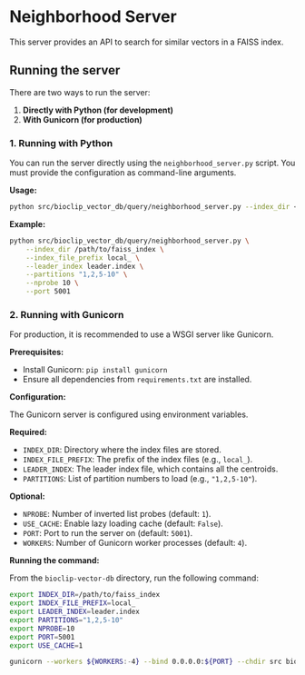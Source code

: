 # Neighborhood Server

This server provides an API to search for similar vectors in a FAISS index.

## Running the server

There are two ways to run the server:

1.  **Directly with Python (for development)**
2.  **With Gunicorn (for production)**

### 1. Running with Python

You can run the server directly using the `neighborhood_server.py` script. You must provide the configuration as command-line arguments.

**Usage:**

```bash
python src/bioclip_vector_db/query/neighborhood_server.py --index_dir <path_to_index_dir> --index_file_prefix <prefix> --leader_index <leader_index_file> --partitions <partitions> [options]
```

**Example:**

```bash
python src/bioclip_vector_db/query/neighborhood_server.py \
    --index_dir /path/to/faiss_index \
    --index_file_prefix local_ \
    --leader_index leader.index \
    --partitions "1,2,5-10" \
    --nprobe 10 \
    --port 5001
```

### 2. Running with Gunicorn

For production, it is recommended to use a WSGI server like Gunicorn.

**Prerequisites:**

*   Install Gunicorn: `pip install gunicorn`
*   Ensure all dependencies from `requirements.txt` are installed.

**Configuration:**

The Gunicorn server is configured using environment variables.

**Required:**

*   `INDEX_DIR`: Directory where the index files are stored.
*   `INDEX_FILE_PREFIX`: The prefix of the index files (e.g., `local_`).
*   `LEADER_INDEX`: The leader index file, which contains all the centroids.
*   `PARTITIONS`: List of partition numbers to load (e.g., `"1,2,5-10"`).

**Optional:**

*   `NPROBE`: Number of inverted list probes (default: `1`).
*   `USE_CACHE`: Enable lazy loading cache (default: `False`).
*   `PORT`: Port to run the server on (default: `5001`).
*   `WORKERS`: Number of Gunicorn worker processes (default: `4`).

**Running the command:**

From the `bioclip-vector-db` directory, run the following command:

```bash
export INDEX_DIR=/path/to/faiss_index
export INDEX_FILE_PREFIX=local_
export LEADER_INDEX=leader.index
export PARTITIONS="1,2,5-10"
export NPROBE=10
export PORT=5001
export USE_CACHE=1

gunicorn --workers ${WORKERS:-4} --bind 0.0.0.0:${PORT} --chdir src bioclip_vector_db.query.wsgi:app
```